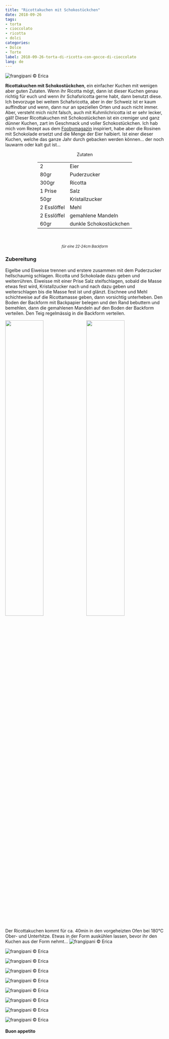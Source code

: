```yaml
---
title: "Ricottakuchen mit Schokostückchen"
date: 2018-09-26
tags:
- torta
- cioccolato
- ricotta
- dolci
categories:
- Dolce
- Torte
label: 2018-09-26-torta-di-ricotta-con-gocce-di-cioccolato
lang: de 
---
```

![](../2018-09-26-torta-di-ricotta-con-gocce-di-cioccolato/header.jpg "frangipani © Erica")

**Ricottakuchen mit Schokostückchen**, ein einfacher Kuchen mit wenigen aber guten Zutaten. Wenn ihr Ricotta mögt, dann ist dieser Kuchen genau richtig für euch und wenn ihr Schafsricotta gerne habt, dann benutzt diese. Ich bevorzuge bei weitem Schafsricotta, aber in der Schweiz ist er kaum auffindbar und wenn, dann nur an speziellen Orten und auch nicht immer. Aber, versteht mich nicht falsch, auch mit Kuhmlichricotta ist er sehr lecker, gäll! Dieser Ricottakuchen mit Schokostückchen ist ein cremiger und ganz dünner Kuchen, zart im Geschmack und voller Schokostückchen. Ich hab mich vom Rezept aus dem <a href="https://fooby.ch/de/rezepte/16671/budino-di-ricotta--ricottakuchen-?startAuto1=0" target="_blank">Foobymagazin</a> inspiriert, habe aber die Rosinen mit Schokolade ersetzt und die Menge der Eier halbiert. Ist einer dieser Kuchen, welche das ganze Jahr durch gebacken werden können... der noch lauwarm oder kalt gut ist...

<div id="wrapper" style="text-align: center">
  <div id="yourdiv" style="display: inline-block;">
    <div class="ingredients" itemscope itemtype="http://schema.org/Recipe">
      <span itemprop="name" style="display:none;">Ricottakuchen mit Schokostückchen</span>
      <span itemprop="recipeCategory" style="display:none;">Herzhaftes</span>
      <img itemprop="image" style="display:none;" class="ignore-gallery-item" src="../2018-09-26-torta-di-ricotta-con-gocce-di-cioccolato/header.jpeg"/>
      <span itemprop="author" style="display:none;">Erica Raiano</span>
      <span itemprop="description" style="display:none;">Ricottakuchen mit Schokostückchen, ein einfacher Kuchen mit wenigen aber guten Zutaten.</span>
      <div class="ingredients-title">Zutaten</div>
      <table>
        <tbody>
          </tr>
          <tr itemprop="recipeIngredient">
            <td>2</td>
            <td>Eier</td>
          </tr>
          <tr itemprop="recipeIngredient">
            <td>80gr</td>
            <td>Puderzucker</td>
          </tr>
          <tr itemprop="recipeIngredient">
            <td>300gr</td>
            <td>Ricotta</td>
          </tr>
          <tr itemprop="recipeIngredient">
            <td>1 Prise</td>
            <td>Salz</td>
          </tr>
          <tr itemprop="recipeIngredient">
            <td>50gr</td>
            <td>Kristallzucker</td>
          </tr>
          <tr itemprop="recipeIngredient">
            <td>2 Esslöffel</td>
            <td>Mehl</td>
          </tr>
          <tr itemprop="recipeIngredient">
            <td>2 Esslöffel</td>
            <td>gemahlene Mandeln</td>
          </tr>
          <tr itemprop="recipeIngredient">
            <td>60gr</td>
            <td>dunkle Schokostückchen</td>
        </tbody>
      </table>
      <br></br>
      <i class="pull-right" style="font-size: 80%;">für eine 22-24cm Backform</i>
    </div>
  </div>
</div>


<h3>
  <font color="grey">
    <i class="fa-solid fa-gears"></i>
  </font> Zubereitung
</h3>

Eigelbe und Eiweisse trennen und erstere zusammen mit dem Puderzucker hellschaumig schlagen. Ricotta und Schokolade dazu geben und weiterrühren. Eiweisse mit einer Prise Salz steifschlagen, sobald die Masse etwas fest wird, Kristallzucker nach und nach dazu geben und weiterschlagen bis die Masse fest ist und glänzt. Eischnee und Mehl schichtweise auf die Ricottamasse geben, dann vorsichtig unterheben. Den Boden der Backform mit Backpapier belegen und den Rand bebuttern und bemehlen, dann die gemahlenen Mandeln auf den Boden der Backform verteilen. Den Teig regelmässig in die Backform verteilen.
<p>
  <div style="width: 100%; margin-bottom: 0">
    <img style="float: left; width: 49%; margin-right: 1%" src="../2018-09-26-torta-di-ricotta-con-gocce-di-cioccolato/impasto.jpg" alt="" title="frangipani © Erica" />
    <img style="float: left; width: 49%; margin-left: 1%" src="../2018-09-26-torta-di-ricotta-con-gocce-di-cioccolato/teglia.jpg" alt="" title="frangipani © Erica" />
    <div style="clear: both"></div>
  </div>
</p>

Der Ricottakuchen kommt für ca. 40min in den vorgeheizten Ofen bei 180°C Ober- und Unterhitze. Etwas in der Form auskühlen lassen, bevor ihr den Kuchen aus der Form nehmt...
![](../2018-09-26-torta-di-ricotta-con-gocce-di-cioccolato/risultato1.jpg "frangipani © Erica")

![](../2018-09-26-torta-di-ricotta-con-gocce-di-cioccolato/risultato2.jpg "frangipani © Erica")

![](../2018-09-26-torta-di-ricotta-con-gocce-di-cioccolato/risultato3.jpg "frangipani © Erica")

![](../2018-09-26-torta-di-ricotta-con-gocce-di-cioccolato/risultato4.jpg "frangipani © Erica")

![](../2018-09-26-torta-di-ricotta-con-gocce-di-cioccolato/risultato5.jpg "frangipani © Erica")

![](../2018-09-26-torta-di-ricotta-con-gocce-di-cioccolato/risultato6.jpg "frangipani © Erica")

![](../2018-09-26-torta-di-ricotta-con-gocce-di-cioccolato/risultato7.jpg "frangipani © Erica")

![](../2018-09-26-torta-di-ricotta-con-gocce-di-cioccolato/risultato8.jpg "frangipani © Erica")

![](../2018-09-26-torta-di-ricotta-con-gocce-di-cioccolato/risultato9.jpg "frangipani © Erica")

<h4>Buon appetito
  <font color="red">
    <i class="fa-regular fa-face-smile"></i>
  </font>
</h4>